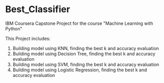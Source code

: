 # Best_Classifier
IBM Coursera Capstone Project for the course "Machine Learning with Python"

This Project includes:

1. Building model using KNN, finding the best k and accuracy evaluation 
2. Building model using Decision Tree, finding the best k and accuracy evaluation 
3. Building model using SVM, finding the best k and accuracy evaluation 
4. Building model using Logistic Regression, finding the best k and accuracy evaluation 
